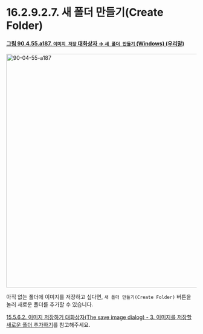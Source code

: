 # 16.2.9.2.7. 새 폴더 만들기(Create Folder)

<a id="90-04-55-a187"></a>

#### [그림 90.4.55.a187. `이미지 저장` 대화상자 → `새 폴더 만들기` (Windows) (우리말)](./90-04-0055-save_image.md#90-04-55-a187)
<img width="707" height="619" alt="90-04-55-a187" src="https://github.com/user-attachments/assets/909743be-f027-459e-ac1b-a6731bb6210b" />

아직 없는 폴더에 이미지를 저장하고 싶다면, `새 폴더 만들기(Create Folder)` 버튼을 눌러 새로운 폴더를 추가할 수 있습니다.

[15.5.6.2. 이미지 저장하기 대화상자(The save image dialog) - 3. 이미지를 저장할 새로운 폴더 추가하기](./15-05-06-02-the_save_image_dialog.md#15-05-06-02-s3)를 참고해주세요.